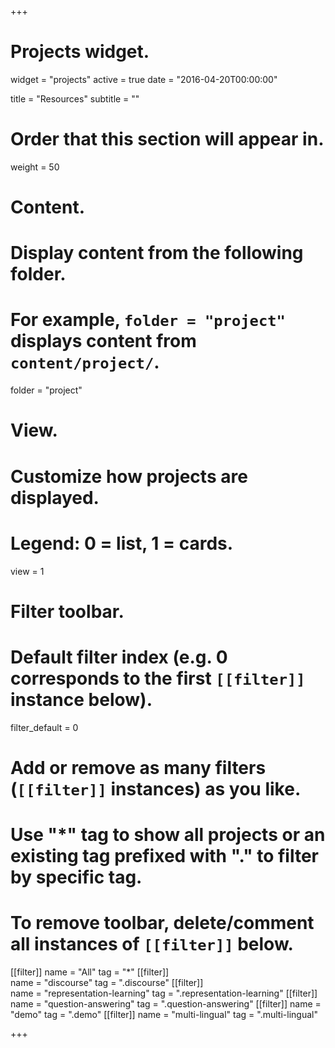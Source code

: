 +++
# Projects widget.
widget = "projects"
active = true
date = "2016-04-20T00:00:00"

title = "Resources"
subtitle = ""

# Order that this section will appear in.
weight = 50

# Content.
# Display content from the following folder.
# For example, `folder = "project"` displays content from `content/project/`.
folder = "project"

# View.
# Customize how projects are displayed.
# Legend: 0 = list, 1 = cards.
view = 1

# Filter toolbar.

# Default filter index (e.g. 0 corresponds to the first `[[filter]]` instance below).
filter_default = 0

# Add or remove as many filters (`[[filter]]` instances) as you like.
# Use "*" tag to show all projects or an existing tag prefixed with "." to filter by specific tag.
# To remove toolbar, delete/comment all instances of `[[filter]]` below.
[[filter]]
  name = "All"
  tag = "*"
[[filter]]  
  name = "discourse"
  tag = ".discourse"
[[filter]]  
  name = "representation-learning"
  tag = ".representation-learning"
[[filter]]
  name = "question-answering"
  tag = ".question-answering"
[[filter]]
  name = "demo"
  tag = ".demo"
[[filter]]
  name = "multi-lingual"
  tag = ".multi-lingual"

+++


